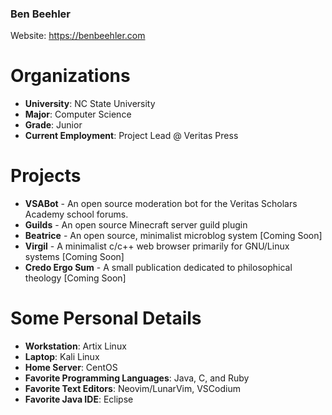 ### Ben Beehler 

Website: https://benbeehler.com

# Organizations
- **University**: NC State University
- **Major**: Computer Science
- **Grade**: Junior
- **Current Employment**: Project Lead @ Veritas Press

# Projects
- **VSABot** - An open source moderation bot for the Veritas Scholars Academy school forums.
- **Guilds** - An open source Minecraft server guild plugin
- **Beatrice** - An open source, minimalist microblog system [Coming Soon]
- **Virgil** - A minimalist c/c++ web browser primarily for GNU/Linux systems [Coming Soon]
- **Credo Ergo Sum** - A small publication dedicated to philosophical theology [Coming Soon]

# Some Personal Details
- **Workstation**: Artix Linux
- **Laptop**: Kali Linux
- **Home Server**: CentOS
- **Favorite Programming Languages**: Java, C, and Ruby
- **Favorite Text Editors**: Neovim/LunarVim, VSCodium
- **Favorite Java IDE**: Eclipse
